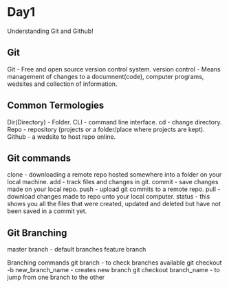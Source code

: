 # Day1
Understanding Git and Github!
## Git
Git - Free and open source version control system.
version control - Means management of changes to a documnent(code), computer programs, wedsites and collection of information.
## Common Termologies
Dir(Directory) - Folder.
CLI - command line interface.
cd - change directory.
Repo - repository (projects or a folder/place where projects are kept).
Github - a wedsite to host repo online.
## Git commands 
clone - downloading a remote repo hosted somewhere into a folder on your local machine.
add - track files and changes in git.
commit - save changes made on your local repo.
push - upload git commits to a remote repo.
pull - download changes made to repo unto your local computer.
status - this shows you all the files that were created, updated and deleted but have not been saved in a commit yet.

## Git Branching
master branch - default branches
feature branch 

Branching commands 
git branch - to check branches available
git checkout -b new_branch_name - creates new branch
git checkout branch_name - to jump from one branch to the other
